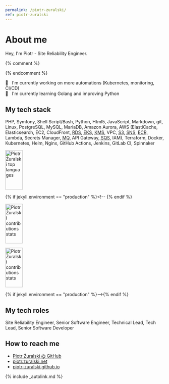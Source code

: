 ```yaml
---
permalink: /piotr-zuralski/
ref: piotr-zuralski
---
```


# About me

Hey, I'm Piotr - Site Reliability Engineer.

{% comment %}
<!--
**piotr-zuralski/piotr-zuralski** is a ✨ _special_ ✨ repository because its `README.md` (this file) appears on your GitHub profile.
Here are some ideas to get you started:
- 🔭 I’m currently working on ...
- 🌱 I’m currently learning ...
- 👯 I’m looking to collaborate on ...
- 🤔 I’m looking for help with ...
- 💬 Ask me about ...
- 📫 How to reach me: ...
- 😄 Pronouns: ...
- ⚡ Fun fact: ...
-->
{% endcomment %}

🔭  &nbsp; I'm currently working on more automations (Kubernetes, monitoring, CI/CD)<br>
🌱  &nbsp; I'm currently learning Golang and improving Python<br>

## My tech stack

PHP, Symfony, Shell Script/Bash, Python, Html5, JavaScript, Markdown, git, Linux, PostgreSQL, MySQL, MariaDB, Amazon Aurora, AWS (ElastiCache, Elasticsearch, EC2, CloudFront, <abbr title="Relational Database Service">RDS</abbr>, <abbr title="Elastic Kubernetes Service">EKS</abbr>, <abbr title="Key Management Service">KMS</abbr>, VPC, <abbr title="Simple Storage Service">S3</abbr>, <abbr title="Simple Notification Service">SNS</abbr>, <abbr title="Elastic Container Registry">ECR</abbr>, Lambda, Secrets Manager, <abbr title="Message Queue broker">MQ</abbr>, API Gateway, <abbr title="Simple Queue Service">SQS</abbr>, IAM), Terraform, Docker, Kubernetes, Helm, Nginx, GitHub Actions, Jenkins, GitLab CI, Spinnaker

<a href="#"><img src="https://github-readme-stats.vercel.app/api/top-langs/?username=piotr-zuralski&layout=compact&theme=dark" alt="Piotr Żuralski top languages" height="125px" width="33%" /></a>

{% if jekyll.environment == "production" %}<!-- {% endif %}

<a href="#"><img src="https://github-readme-stats.vercel.app/api?username=piotr-zuralski&show_icons=true&theme=gotham" alt="Piotr Żuralski contributions stats" height="125px" width="33%" /></a>

<a href="#"><img src="https://github-readme-streak-stats.herokuapp.com/?user=piotr-zuralski&theme=dark" alt="Piotr Żuralski contributions stats" height="125px" width="33%" /></a>

{% if jekyll.environment == "production" %}-->{% endif %}

## My tech roles

Site Reliability Engineer, Senior Software Engineer, Technical Lead, Tech Lead, Senior Software Developer

## How to reach me

- [Piotr Żuralski @ GitHub](https://github.com/piotr-zuralski)
- [piotr.zuralski.net](https://piotr.zuralski.net/)
- [piotr-zuralski.github.io](https://piotr-zuralski.github.io/)

{% include _autolink.md %}
